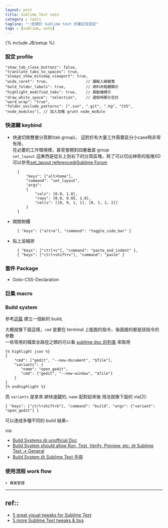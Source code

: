 ```yaml
---
layout: post
title: Sublime Text note
category : tools
tagline: "一些關於 Sublime text 的筆記及設定"
tags : [sublime, note]
---
```

{% include JB/setup %}


### 設定 profile

    "show_tab_close_buttons": false,
    "translate_tabs_to_spaces": true,
    "always_show_minimap_viewport": true,
    "wide_caret": true,                 // 讓輸入線變寬
    "bold_folder_labels": true,         // 資料夾粗體顯示
    "highlight_modified_tabs": true,    // 異動檔標示
    "draw_white_space": "selection",    // 選取時顯示空白
    "word_wrap": "true",
    "folder_exclude_patterns": [".svn", ".git", ".hg", "CVS", "node_modules"], // 加入忽略 grunt node_module


### 快速鍵 keybind

+ 快速切換雙層分頁群(tab group)，
  這對於有大量工作需要區分小case時非常有用，  
  在必要的工作環境裡，甚至會開到四層垂直 group  
  `set_layout` 這東西是從左上到右下的分頁區塊，熟了可以切出神奇的版塊XD  
  可以參見[set_layout reference@Sublime Forum](http://www.sublimetext.com/forum/viewtopic.php?f=6&t=7284)

        {
            "keys": ["alt+home"],
            "command": "set_layout",
            "args":
            {
                "cols": [0.0, 1.0],
                "rows": [0.0, 0.05, 1.0],
                "cells": [[0, 0, 1, 1], [0, 1, 1, 2]]
            }
        }

+ 開關側欄

        { "keys": ["alt+a"], "command": "toggle_side_bar" }

+ 貼上並縮排

        { "keys": ["ctrl+v"], "command": "paste_and_indent" },
        { "keys": ["ctrl+shift+v"], "command": "paste" }


### 套件 Package

+ Goto-CSS-Declaration

### 巨集 macro

### Build system

參考[這篇](http://sublimetext.userecho.com/topic/61233-build-system-should-allow-run-test-verify-preview-etc/#comment_161062)
建立一個新的 build, 

大概就像下面這樣，`cmd` 是要在 terminal 上能跑的指令，後面接的都是該指令的參數  
一些常用的檔案全路徑之類的可以看 [sublime doc 的列表](http://docs.sublimetext.info/en/latest/reference/build_systems.html#id3) 來取用  

    {% highlight json %}
    {
        "cmd": ["gedit", "--new-document", "$file"],
        "variants": {
           "name": "open_gedit",
           "cmd": ["gedit", "--new-window", "$file"]
        }
    }
    {% endhighlight %}

而 `variants` 是拿來 綁快速鍵的, `name` 配對起來後
用法就像下面的 via[2]:

    { "keys": ["ctrl+shift+b"], "command": "build", "args": {"variant": "open_gedit"} }

可以達成多種不同的 build 結果~

via:

+ [Build Systems @ unofficial Doc](http://docs.sublimetext.info/en/latest/reference/build_systems.html)
+ [Build System should allow Run, Test, Verify, Preview, etc. @ Sublime Text → General](http://sublimetext.userecho.com/topic/61233-build-system-should-allow-run-test-verify-preview-etc/#comment_161062)
+ [Build System @ Sublime Text 手冊](http://docs.sublimetext.tw/others/)

### 使用流程 work flow

    + 專案管理


---

## ref::
+ [5 great visual tweaks for Sublime Text](http://wesbos.com/sublime-text-5-visual-tweaks/)
+ [5 more Sublime Text tweaks & tips](http://wesbos.com/5-sublime-text-tweaks-tips/)
